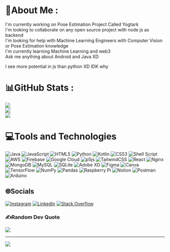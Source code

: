 # 💫About Me :

I'm currently working on Pose Estimation Project Called Yogtark  
I'm looking to collaborate on any open source project with node js as backend  
I'm looking for help with Machine Learning Engineers with Computer Vision or Pose Estimation knowledge  
I'm currently learning Machine Learning and web3  
Ask me anything about Android and Java XD

I see more potential in js than python XD IDK why

# 📊GitHub Stats :

![](https://github-readme-stats.vercel.app/api?username=ni3mumbaikar&theme=nightowl&hide_border=true&include_all_commits=false&count_private=true)<br/>
![](https://github-readme-streak-stats.herokuapp.com/?user=ni3mumbaikar&theme=nightowl&hide_border=true)<br/>
![](https://github-readme-stats.vercel.app/api/top-langs/?username=ni3mumbaikar&theme=nightowl&hide_border=true&include_all_commits=false&count_private=true&layout=compact)

# 💻Tools and Technologies

![Java](https://img.shields.io/badge/java-%23ED8B00.svg?style=flat&logo=java&logoColor=white) ![JavaScript](https://img.shields.io/badge/javascript-%23323330.svg?style=flat&logo=javascript&logoColor=%23F7DF1E) ![HTML5](https://img.shields.io/badge/html5-%23E34F26.svg?style=flat&logo=html5&logoColor=white) ![Python](https://img.shields.io/badge/python-3670A0?style=flat&logo=python&logoColor=ffdd54) ![Kotlin](https://img.shields.io/badge/kotlin-%230095D5.svg?style=flat&logo=kotlin&logoColor=white) ![CSS3](https://img.shields.io/badge/css3-%231572B6.svg?style=flat&logo=css3&logoColor=white) ![Shell Script](https://img.shields.io/badge/shell_script-%23121011.svg?style=flat&logo=gnu-bash&logoColor=white) ![AWS](https://img.shields.io/badge/AWS-%23FF9900.svg?style=flat&logo=amazon-aws&logoColor=white) ![Firebase](https://img.shields.io/badge/firebase-%23039BE5.svg?style=flat&logo=firebase) ![Google Cloud](https://img.shields.io/badge/Google%20Cloud-%234285F4.svg?style=flat&logo=google-cloud&logoColor=white) ![p5js](https://img.shields.io/badge/p5.js-ED225D?style=flat&logo=p5.js&logoColor=FFFFFF) ![TailwindCSS](https://img.shields.io/badge/tailwindcss-%2338B2AC.svg?style=flat&logo=tailwind-css&logoColor=white) ![React](https://img.shields.io/badge/react-%2320232a.svg?style=flat&logo=react&logoColor=%2361DAFB) ![Nginx](https://img.shields.io/badge/nginx-%23009639.svg?style=flat&logo=nginx&logoColor=white) ![MongoDB](https://img.shields.io/badge/MongoDB-%234ea94b.svg?style=flat&logo=mongodb&logoColor=white) ![MySQL](https://img.shields.io/badge/mysql-%2300f.svg?style=flat&logo=mysql&logoColor=white) ![SQLite](https://img.shields.io/badge/sqlite-%2307405e.svg?style=flat&logo=sqlite&logoColor=white) ![Adobe XD](https://img.shields.io/badge/Adobe%20XD-470137?style=flat&logo=Adobe%20XD&logoColor=#FF61F6) ![Figma](https://img.shields.io/badge/figma-%23F24E1E.svg?style=flat&logo=figma&logoColor=white) ![Canva](https://img.shields.io/badge/Canva-%2300C4CC.svg?style=flat&logo=Canva&logoColor=white) ![TensorFlow](https://img.shields.io/badge/TensorFlow-%23FF6F00.svg?style=flat&logo=TensorFlow&logoColor=white) ![NumPy](https://img.shields.io/badge/numpy-%23013243.svg?style=flat&logo=numpy&logoColor=white) ![Pandas](https://img.shields.io/badge/pandas-%23150458.svg?style=flat&logo=pandas&logoColor=white) ![Raspberry Pi](https://img.shields.io/badge/-RaspberryPi-C51A4A?style=flat&logo=Raspberry-Pi) ![Notion](https://img.shields.io/badge/Notion-%23000000.svg?style=flat&logo=notion&logoColor=white) ![Postman](https://img.shields.io/badge/Postman-FF6C37?style=flat&logo=postman&logoColor=white) ![Arduino](https://img.shields.io/badge/-Arduino-00979D?style=flat&logo=Arduino&logoColor=white)

## 🌐Socials

[![Instagram](https://img.shields.io/badge/Instagram-%23E4405F.svg?logo=Instagram&logoColor=white)](https://instagram.com/ni3mumbaikar) [![LinkedIn](https://img.shields.io/badge/LinkedIn-%230077B5.svg?logo=linkedin&logoColor=white)](https://linkedin.com/in/ni3mumbaikar) [![Stack Overflow](https://img.shields.io/badge/-Stackoverflow-FE7A16?logo=stack-overflow&logoColor=white)](https://stackoverflow.com/users/ni3mumbaikar)

### ✍️Random Dev Quote

![](https://quotes-github-readme.vercel.app/api?type=horizontal&theme=tokyonight)

---

![](https://komarev.com/ghpvc/?username=ni3mumbaikar&label=Visitors+Count&color=brightgreen)
